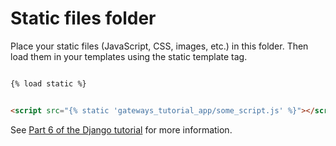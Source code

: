 # Static files folder

Place your static files (JavaScript, CSS, images, etc.) in this folder. Then
load them in your templates using the static template tag.

```html

{% load static %}


<script src="{% static 'gateways_tutorial_app/some_script.js' %}"></script>
```

See
[Part 6 of the Django tutorial](https://docs.djangoproject.com/en/2.2/intro/tutorial06/)
for more information.

